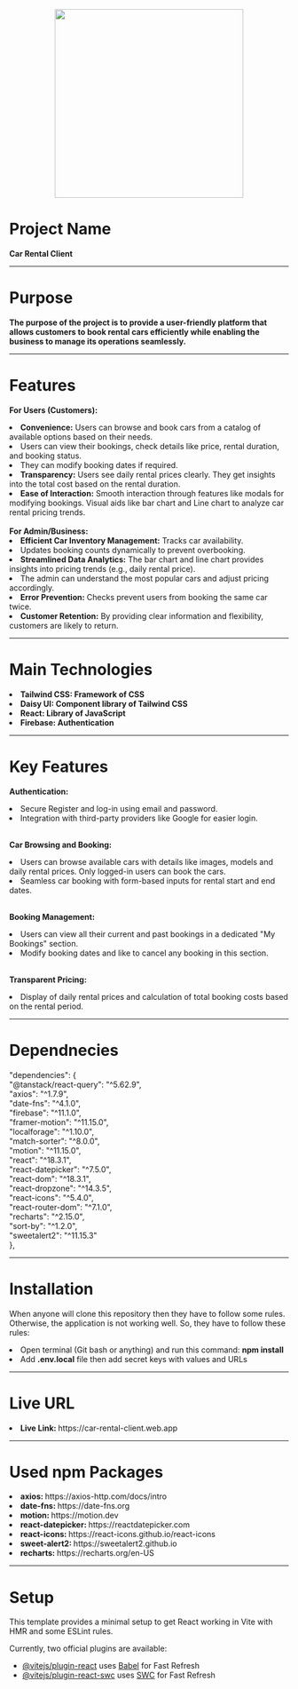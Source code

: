<div align="center">
  <img height="340" src="https://i.ibb.co.com/N2dWNSj/car-rental.png"  />
</div>

# Project Name

<b>Car Rental Client</b>
<hr>

# Purpose

<b>The purpose of the project is to provide a user-friendly platform that allows customers to book rental cars efficiently while enabling the business to manage its operations seamlessly.</b>
<hr>

# Features

<b>For Users (Customers):</b>
<li><b>Convenience:</b> Users can browse and book cars from a catalog of available options based on their needs.</li>

<li>Users can view their bookings, check details like price, rental duration, and booking status.</li>
<li>They can modify booking dates if required.</li>

<li><b>Transparency:</b>
Users see daily rental prices clearly.
They get insights into the total cost based on the rental duration.</li>
<li><b>Ease of Interaction:</b> 
Smooth interaction through features like modals for modifying bookings.
Visual aids like bar chart and Line chart to analyze car rental pricing trends.</li>
<br>
<b>For Admin/Business:</b>
<li><b>Efficient Car Inventory Management:</b>
Tracks car availability.</li>
<li>Updates booking counts dynamically to prevent overbooking.</li>
<li><b>Streamlined Data Analytics:</b> 
The bar chart and line chart provides insights into pricing trends (e.g., daily rental price). </li>
<li>The admin can understand the most popular cars and adjust pricing accordingly.</li>
<li><b>Error Prevention:</b> 
Checks prevent users from booking the same car twice.</li>
<li><b>Customer Retention:</b> 
By providing clear information and flexibility, customers are likely to return.</li>
<hr>

# Main Technologies

<li><b>Tailwind CSS: Framework of CSS</b></li>
<li><b>Daisy UI: Component library of Tailwind CSS</b></li>
<li><b>React: Library of JavaScript</b></li>
<li><b>Firebase: Authentication</b></li>
<hr>

# Key Features

<b>Authentication:</b><br>
<li>Secure Register and log-in using email and password.</li>
<li>Integration with third-party providers like Google for easier login.</li>
<br>

<b>Car Browsing and Booking:</b><br>
<li>Users can browse available cars with details like images, models and daily rental prices. Only logged-in users can book the cars.</li>
<li>Seamless car booking with form-based inputs for rental start and end dates.</li>
<br>

<b>Booking Management:</b><br>
<li>Users can view all their current and past bookings in a dedicated "My Bookings" section.</li>
<li>Modify booking dates and like to cancel any booking in this section.</li>
<br>

<b>Transparent Pricing: </b>
<li>Display of daily rental prices and calculation of total booking costs based on the rental period.</li>

<hr>

# Dependnecies

"dependencies": {
  <br>
    "@tanstack/react-query": "^5.62.9",
    <br>
    "axios": "^1.7.9",
      <br>
    "date-fns": "^4.1.0",
      <br>
    "firebase": "^11.1.0",
      <br>
    "framer-motion": "^11.15.0",
      <br>
    "localforage": "^1.10.0",
      <br>
    "match-sorter": "^8.0.0",
      <br>
    "motion": "^11.15.0",
      <br>
    "react": "^18.3.1",
      <br>
    "react-datepicker": "^7.5.0",
      <br>
    "react-dom": "^18.3.1",
      <br>
    "react-dropzone": "^14.3.5",
      <br>
    "react-icons": "^5.4.0",
      <br>
    "react-router-dom": "^7.1.0",
      <br>
    "recharts": "^2.15.0",
      <br>
    "sort-by": "^1.2.0",
      <br>
    "sweetalert2": "^11.15.3"
      <br>
  },

  <hr>

# Installation

When anyone will clone this repository then they have to follow some rules. Otherwise, the application is not working well. So, they have to follow these rules: 
<li>Open terminal (Git bash or anything) and run this command: <b>npm install</b></li>
<li>Add <b>.env.local</b> file then add secret keys with values and URLs</li>
<hr>

# Live URL

<li><b>Live Link: </b>https://car-rental-client.web.app</li>

<hr>

# Used npm Packages

<li><b>axios: </b>https://axios-http.com/docs/intro</li>
<li><b>date-fns: </b>https://date-fns.org</li>
<li><b>motion: </b>https://motion.dev</li>
<li><b>react-datepicker: </b>https://reactdatepicker.com</li>
<li><b>react-icons: </b>https://react-icons.github.io/react-icons</li>
<li><b>sweet-alert2: </b>https://sweetalert2.github.io</li>
<li><b>recharts: </b>https://recharts.org/en-US</li>

<hr>

# Setup

This template provides a minimal setup to get React working in Vite with HMR and some ESLint rules.

Currently, two official plugins are available:

- [@vitejs/plugin-react](https://github.com/vitejs/vite-plugin-react/blob/main/packages/plugin-react/README.md) uses [Babel](https://babeljs.io/) for Fast Refresh
- [@vitejs/plugin-react-swc](https://github.com/vitejs/vite-plugin-react-swc) uses [SWC](https://swc.rs/) for Fast Refresh
